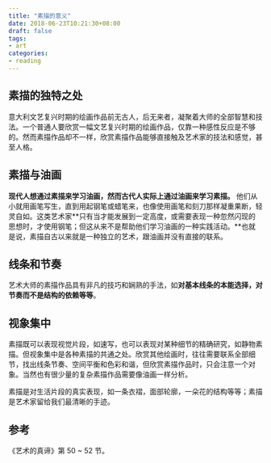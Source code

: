 ```yaml
---
title: "素描的意义"
date: 2018-06-23T10:21:30+08:00
draft: false
tags:
- art
categories:
- reading
---
```


## 素描的独特之处

意大利文艺复兴时期的绘画作品前无古人，后无来者，凝聚着大师的全部智慧和技法。一个普通人要欣赏一幅文艺复兴时期的绘画作品，仅靠一种感性反应是不够的。然而素描作品却不一样，欣赏素描作品能够直接触及艺术家的技法和感觉，甚至人格。

## 素描与油画

**现代人想通过素描来学习油画，然而古代人实际上通过油画来学习素描。** 他们从小就用画笔写生，直到用起钢笔或蜡笔来，也像使用画笔和刻刀那样凝重果断，轻灵自如。这类艺术家**只有当才能发展到一定高度，或需要表现一种忽然闪现的思想时，才使用钢笔；但这从来不是帮助他们学习油画的一种实践活动。**也就是说，素描自古以来就是一种独立的艺术，跟油画并没有直接的联系。

## 线条和节奏

艺术大师的素描作品具有非凡的技巧和娴熟的手法，如**对基本线条的本能选择，对节奏而不是结构的依赖等等**。

## 视象集中

素描既可以表现视觉片段，如速写，也可以表现对某种细节的精确研究，如静物素描。但视象集中是各种素描的共通之处。欣赏其他绘画时，往往需要联系全部细节，找出线条节奏、空间平衡和色彩和谐，但欣赏素描作品时，只会注意一个对象。当然也有很少量的复杂素描作品需要像油画一样分析。

素描是对生活片段的真实表现，如一条衣褶，面部轮廓，一朵花的结构等等；素描是艺术家留给我们最清晰的手迹。

## 参考

《艺术的真谛》第 50 ~ 52 节。
